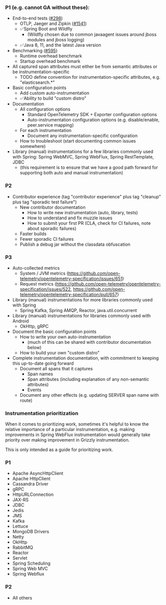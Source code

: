 ### P1 (e.g. cannot GA without these):
* End-to-end tests ([#298](https://github.com/open-telemetry/opentelemetry-java-instrumentation/issues/298#issuecomment-664162169))
  * OTLP, Jaeger and Zipkin ([#1541](https://github.com/open-telemetry/opentelemetry-java-instrumentation/issues/1541))
  * ✅Spring Boot and Wildfly
    * (Wildfly chosen due to common javaagent issues around jboss modules and jboss logging)
  * ✅Java 8, 11, and the latest Java version
* Benchmarking ([#595](https://github.com/open-telemetry/opentelemetry-java-instrumentation/issues/595))
  * Runtime overhead benchmark
  * Startup overhead benchmark
* All captured span attributes must either be from semantic attributes or be instrumentation-specific
  * TODO define convention for instrumentation-specific attributes, e.g. "elasticsearch.*"
* Basic configuration points
  * Add custom auto-instrumentation
  * ✅Ability to build "custom distro"
* Documentation
  * All configuration options
    * Standard OpenTelemetry SDK + Exporter configuration options
    * Auto-instrumentation configuration options (e.g. disable/enable, peer.service mapping)
  * For each instrumentation
    * Document any instrumentation-specific configuration
  * How to troubleshoot (start documenting common issues somewhere)
* Library (manual) instrumentations for a few libraries commonly used with Spring:
  Spring WebMVC, Spring WebFlux, Spring RestTemplate, JDBC
  * (this requirement is to ensure that we have a good path forward for supporting both auto and manual instrumentation)

### P2
* Contributor experience (tag "contributor experience" plus tag "cleanup" plus tag "sporadic test failure")
  * New contributor documentation
    * How to write new instrumentation (auto, library, tests)
    * How to understand and fix muzzle issues
    * How to submit your first PR (CLA, check for CI failures, note about sporadic failures)
  * Faster builds
  * Fewer sporadic CI failures
  * Publish a debug jar without the classdata obfuscation

### P3
* Auto-collected metrics
  * System / JVM metrics (https://github.com/open-telemetry/opentelemetry-specification/issues/651)
  * Request metrics (https://github.com/open-telemetry/opentelemetry-specification/issues/522, https://github.com/open-telemetry/opentelemetry-specification/pull/657)
* Library (manual) instrumentations for more libraries commonly used with Spring
  * Spring Kafka, Spring AMQP, Reactor, java.util.concurrent
* Library (manual) instrumentations for libraries commonly used with Android
  * OkHttp, gRPC
* Document the basic configuration points
  * How to write your own auto-instrumentation
    * (much of this can be shared with contributor documentation below)
  * How to build your own "custom distro"
* Complete instrumentation documentation, with commitment to keeping this up-to-date going forward
  * Document all spans that it captures
    * Span names
    * Span attributes (including explanation of any non-semantic attributes)
    * Events
  * Document any other effects (e.g. updating SERVER span name with route)

### Instrumentation prioritization

When it comes to prioritizing work, sometimes it's helpful to know the relative importance of a
particular instrumentation, e.g. making improvements in Spring WebFlux instrumentation would
generally take priority over making improvement in Grizzly instrumentation.

This is only intended as a guide for prioritizing work.

### P1

* Apache AsyncHttpClient
* Apache HttpClient
* Cassandra Driver
* gRPC
* HttpURLConnection
* JAX-RS
* JDBC
* Jedis
* JMS
* Kafka
* Lettuce
* MongoDB Drivers
* Netty
* OkHttp
* RabbitMQ
* Reactor
* Servlet
* Spring Scheduling
* Spring Web MVC
* Spring Webflux

### P2

* All others
